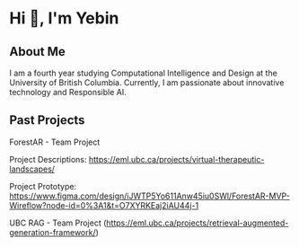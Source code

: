 # Hi 👋, I'm Yebin 

## About Me 
I am a fourth year studying Computational Intelligence and Design at the University of British Columbia. Currently, I am passionate about innovative technology and Responsible AI. 

## Past Projects 
ForestAR - Team Project 

Project Descriptions: https://eml.ubc.ca/projects/virtual-therapeutic-landscapes/

Project Prototype: https://www.figma.com/design/iJWTP5Yo611Anw45iu0SWl/ForestAR-MVP-Wireflow?node-id=0%3A1&t=O7XYRKEaj2iAU44j-1 

UBC RAG - Team Project 
(https://eml.ubc.ca/projects/retrieval-augmented-generation-framework/) 




